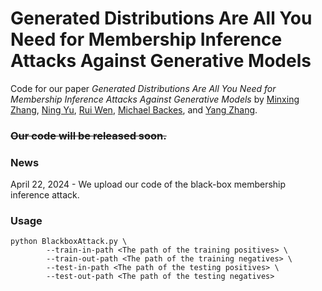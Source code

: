 # Generated Distributions Are All You Need for Membership Inference Attacks Against Generative Models

Code for our paper *Generated Distributions Are All You Need for Membership Inference Attacks Against Generative Models* by [Minxing Zhang](https://scholar.google.com/citations?user=wsSLja0AAAAJ&hl=en&oi=ao), [Ning Yu](https://scholar.google.com/citations?user=TaJND9YAAAAJ&hl=en&oi=ao), [Rui Wen](https://scholar.google.com/citations?user=Fym-rLUAAAAJ&hl=en&oi=ao), [Michael Backes](https://scholar.google.com/citations?user=ZVS3KOEAAAAJ&hl=en&oi=ao), and [Yang Zhang](https://scholar.google.com/citations?user=Xeb2888AAAAJ&hl=en&oi=ao).

### ~~Our code will be released soon.~~

### News

April 22, 2024 - We upload our code of the black-box membership inference attack.

### Usage

```
python BlackboxAttack.py \
        --train-in-path <The path of the training positives> \
        --train-out-path <The path of the training negatives> \
        --test-in-path <The path of the testing positives> \
        --test-out-path <The path of the testing negatives>
```
